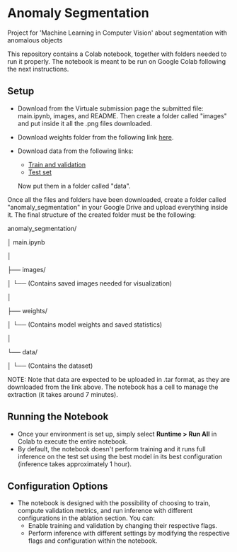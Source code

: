 # Anomaly Segmentation
Project for 'Machine Learning in Computer Vision' about segmentation with anomalous objects

This repository contains a Colab notebook, together with folders needed to run it properly.
The notebook is meant to be run on Google Colab following the next instructions.

## Setup
- Download from the Virtuale submission page the submitted file: main.ipynb, images, and README.
  Then create a folder called "images" and put inside it all the .png files downloaded.
  
- Download weights folder from the following link [here](https://liveunibo-my.sharepoint.com/:f:/g/personal/mattia_gualandi2_studio_unibo_it/Elw7eSBUn6lAmBM6KN308mIBiQmbeXD85AHo1OL6YQxZGA?e=nNsc2s).
- Download data from the following links:
   - [Train and validation](https://people.eecs.berkeley.edu/~hendrycks/streethazards_train.tar)
   - [Test set](https://people.eecs.berkeley.edu/~hendrycks/streethazards_test.tar)
     
   Now put them in a folder called "data".

Once all the files and folders have been downloaded, create a folder called "anomaly_segmentation" in your Google Drive and upload everything inside it.
The final structure of the created folder must be the following:

anomaly_segmentation/

│   main.ipynb

│

├── images/

│   └── (Contains saved images needed for visualization)

│

├── weights/

│   └── (Contains model weights and saved statistics)

│

└── data/

│   └── (Contains the dataset)

NOTE: Note that data are expected to be uploaded in .tar format, as they are downloaded from the link above. The notebook has a cell to manage the extraction (it takes around 7 minutes).

## Running the Notebook

- Once your environment is set up, simply select **Runtime > Run All** in Colab to execute the entire notebook.
- By default, the notebook doesn't perform training and it runs full inference on the test set using the best model in its best configuration (inference takes approximately 1 hour).

## Configuration Options

- The notebook is designed with the possibility of choosing to train, compute validation metrics, and run inference with different configurations in the ablation section. 
You can:
  - Enable training and validation by changing their respective flags.
  - Perform inference with different settings by modifying the respective flags and configuration within the notebook.

